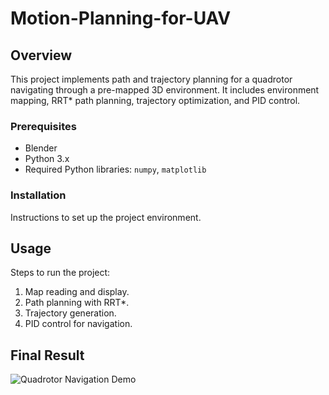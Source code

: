 # Motion-Planning-for-UAV

## Overview

This project implements path and trajectory planning for a quadrotor navigating through a pre-mapped 3D environment. It includes environment mapping, RRT* path planning, trajectory optimization, and PID control.


### Prerequisites

- Blender
- Python 3.x
- Required Python libraries: `numpy`, `matplotlib`

### Installation

Instructions to set up the project environment.

## Usage

Steps to run the project:
1. Map reading and display.
2. Path planning with RRT*.
3. Trajectory generation.
4. PID control for navigation.

## Final Result
![Quadrotor Navigation Demo](https://github.com/mayankbansal82/Motion-Planning-for-UAV/blob/main/Result.gif)



